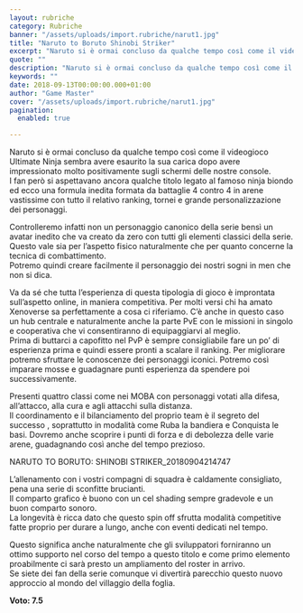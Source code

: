 ```yaml
---
layout: rubriche
category: Rubriche
banner: "/assets/uploads/import.rubriche/narut1.jpg"
title: "Naruto to Boruto Shinobi Striker"
excerpt: "Naruto si è ormai concluso da qualche tempo così come il videogioco Ultimate Ninja sembra avere esaurito la sua carica dopo avere impressionato molto positivamente sugli schermi delle nostre console. I fan però si aspettavano ancora qualche titolo legato al famoso ninja biondo ed ecco una formula inedita formata da battaglie 4 contro 4 in [&hellip"
quote: ""
description: "Naruto si è ormai concluso da qualche tempo così come il videogioco Ultimate Ninja sembra avere esaurito la sua carica dopo avere impressionato molto positivamente sugli schermi delle nostre console. I fan però si aspettavano ancora qualche titolo legato al famoso ninja biondo ed ecco una formula inedita formata da battaglie 4 contro 4 in [&hellip"
keywords: ""
date: 2018-09-13T00:00:00.000+01:00
author: "Game Master"
cover: "/assets/uploads/import.rubriche/narut1.jpg"
pagination:
  enabled: true

---
```


Naruto si è ormai concluso da qualche tempo così come il videogioco Ultimate Ninja sembra avere esaurito la sua carica dopo avere impressionato molto positivamente sugli schermi delle nostre console.  
I fan però si aspettavano ancora qualche titolo legato al famoso ninja biondo ed ecco una formula inedita formata da battaglie 4 contro 4 in arene vastissime con tutto il relativo ranking, tornei e grande personalizzazione dei personaggi.

Controlleremo infatti non un personaggio canonico della serie bensì un avatar inedito che va creato da zero con tutti gli elementi classici della serie. Questo vale sia per l’aspetto fisico naturalmente che per quanto concerne la tecnica di combattimento.  
Potremo quindi creare facilmente il personaggio dei nostri sogni in men che non si dica.

Va da sé che tutta l’esperienza di questa tipologia di gioco è improntata sull’aspetto online, in maniera competitiva. Per molti versi chi ha amato Xenoverse sa perfettamente a cosa ci riferiamo. C’è anche in questo caso un hub centrale e naturalmente anche la parte PvE con le missioni in singolo e cooperativa che vi consentiranno di equipaggiarvi al meglio.  
Prima di buttarci a capofitto nel PvP è sempre consigliabile fare un po’ di esperienza prima e quindi essere pronti a scalare il ranking. Per migliorare potremo sfruttare le conoscenze dei personaggi iconici. Potremo così imparare mosse e guadagnare punti esperienza da spendere poi successivamente.

Presenti quattro classi come nei MOBA con personaggi votati alla difesa, all’attacco, alla cura e agli attacchi sulla distanza.  
Il coordinamento e il bilanciamento del proprio team è il segreto del successo , soprattutto in modalità come Ruba la bandiera e Conquista le basi. Dovremo anche scoprire i punti di forza e di debolezza delle varie arene, guadagnando così anche del tempo prezioso.

NARUTO TO BORUTO: SHINOBI STRIKER\_20180904214747

L’allenamento con i vostri compagni di squadra è caldamente consigliato, pena una serie di sconfitte brucianti.  
Il comparto grafico è buono con un cel shading sempre gradevole e un buon comparto sonoro.  
La longevità è ricca dato che questo spin off sfrutta modalità competitive fatte proprio per durare a lungo, anche con eventi dedicati nel tempo.

Questo significa anche naturalmente che gli sviluppatori forniranno un ottimo supporto nel corso del tempo a questo titolo e come primo elemento proabilmente ci sarà presto un ampliamento del roster in arrivo.  
Se siete dei fan della serie comunque vi divertirà parecchio questo nuovo approccio al mondo del villaggio della foglia.

**Voto: 7.5** 